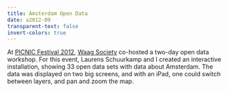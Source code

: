 ```yaml
---
title: Amsterdam Open Data
date: a2012-09
transparent-text: false
invert-colors: true
---
```


<section>
  <span>
    At <a href="http://waag.org/en/project/picnic-festival">PICNIC Festival 2012</a>, <a href="http://waag.org/en">Waag Society</a> co-hosted a two-day open data workshop. For this event, Laurens Schuurkamp and I created an interactive installation, showing 33 open data sets with data about Amsterdam. The data was displayed on two big screens, and with an iPad, one could switch between layers, and pan and zoom the map.
  </span>
</section>
